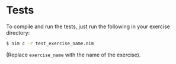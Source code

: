 # Tests

To compile and run the tests, just run the following in your exercise directory:
```bash
$ nim c -r test_exercise_name.nim
```

(Replace `exercise_name` with the name of the exercise).
